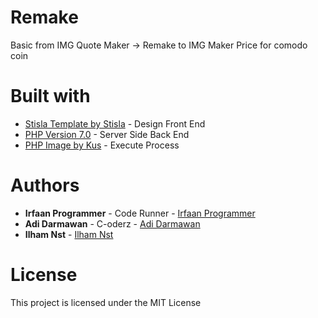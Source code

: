 # Remake
Basic from IMG Quote Maker -> Remake to IMG Maker Price for comodo coin

# Built with
- <a href="https://github.com/stisla/stisla">Stisla Template by Stisla</a> - Design Front End
- <a href="https://www.php.net">PHP Version 7.0</a> - Server Side Back End
- <a href="https://github.com/kus/php-image">PHP Image by Kus</a> - Execute Process

# Authors
- <b>Irfaan Programmer</b> - Code Runner - <a href="https://github.com/irfaanprogrammer">Irfaan Programmer </a>
- <b>Adi Darmawan</b> - C-oderz - <a href="https://github.com/addrmwn">Adi Darmawan </a>
- <b>Ilham Nst</b> - <a href="https://github.com/pgen0x">Ilham Nst </a>
# License
This project is licensed under the MIT License


